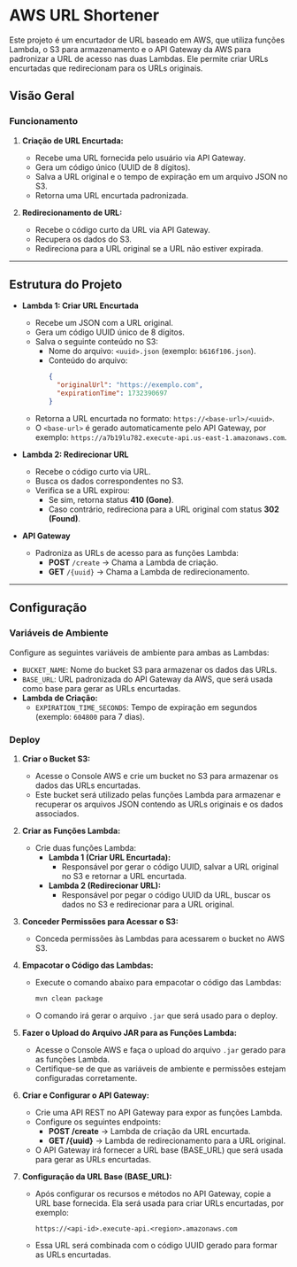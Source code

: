 # AWS URL Shortener
Este projeto é um encurtador de URL baseado em AWS, que utiliza funções Lambda, o S3 para armazenamento e o API Gateway da AWS para padronizar a URL de acesso nas duas Lambdas. Ele permite criar URLs encurtadas que redirecionam para os URLs originais.

## Visão Geral

### Funcionamento

1. **Criação de URL Encurtada:**
   - Recebe uma URL fornecida pelo usuário via API Gateway.
   - Gera um código único (UUID de 8 dígitos).
   - Salva a URL original e o tempo de expiração em um arquivo JSON no S3.
   - Retorna uma URL encurtada padronizada.

2. **Redirecionamento de URL:**
   - Recebe o código curto da URL via API Gateway.
   - Recupera os dados do S3.
   - Redireciona para a URL original se a URL não estiver expirada.

---

## Estrutura do Projeto

- **Lambda 1: Criar URL Encurtada**
  - Recebe um JSON com a URL original.
  - Gera um código UUID único de 8 dígitos.
  - Salva o seguinte conteúdo no S3:
    - Nome do arquivo: `<uuid>.json` (exemplo: `b616f106.json`).
    - Conteúdo do arquivo:
      ```json
      {
        "originalUrl": "https://exemplo.com",
        "expirationTime": 1732390697
      }
      ```
  - Retorna a URL encurtada no formato: `https://<base-url>/<uuid>`.
  - O `<base-url>` é gerado automaticamente pelo API Gateway, por exemplo: `https://a7b19lu782.execute-api.us-east-1.amazonaws.com`.

- **Lambda 2: Redirecionar URL**
  - Recebe o código curto via URL.
  - Busca os dados correspondentes no S3.
  - Verifica se a URL expirou:
    - Se sim, retorna status **410 (Gone)**.
    - Caso contrário, redireciona para a URL original com status **302 (Found)**.

- **API Gateway**
  - Padroniza as URLs de acesso para as funções Lambda:
    - **POST** `/create` → Chama a Lambda de criação.
    - **GET** `/{uuid}` → Chama a Lambda de redirecionamento.

---

## Configuração

### Variáveis de Ambiente

Configure as seguintes variáveis de ambiente para ambas as Lambdas:

- `BUCKET_NAME`: Nome do bucket S3 para armazenar os dados das URLs.
- `BASE_URL`: URL padronizada do API Gateway da AWS, que será usada como base para gerar as URLs encurtadas.
- **Lambda de Criação:**
  - `EXPIRATION_TIME_SECONDS`: Tempo de expiração em segundos (exemplo: `604800` para 7 dias).

### Deploy

1. **Criar o Bucket S3:**
   - Acesse o Console AWS e crie um bucket no S3 para armazenar os dados das URLs encurtadas.
   - Este bucket será utilizado pelas funções Lambda para armazenar e recuperar os arquivos JSON contendo as URLs originais e os dados associados.

2. **Criar as Funções Lambda:**
   - Crie duas funções Lambda:
     - **Lambda 1 (Criar URL Encurtada):**
       - Responsável por gerar o código UUID, salvar a URL original no S3 e retornar a URL encurtada.
     - **Lambda 2 (Redirecionar URL):**
       - Responsável por pegar o código UUID da URL, buscar os dados no S3 e redirecionar para a URL original.

3. **Conceder Permissões para Acessar o S3:**
   - Conceda permissões às Lambdas para acessarem o bucket no AWS S3.

4. **Empacotar o Código das Lambdas:**
   - Execute o comando abaixo para empacotar o código das Lambdas:
     ```bash
     mvn clean package
     ```
   - O comando irá gerar o arquivo `.jar` que será usado para o deploy.

5. **Fazer o Upload do Arquivo JAR para as Funções Lambda:**
   - Acesse o Console AWS e faça o upload do arquivo `.jar` gerado para as funções Lambda.
   - Certifique-se de que as variáveis de ambiente e permissões estejam configuradas corretamente.

6. **Criar e Configurar o API Gateway:**
   - Crie uma API REST no API Gateway para expor as funções Lambda.
   - Configure os seguintes endpoints:
     - **POST /create** → Lambda de criação da URL encurtada.
     - **GET /{uuid}** → Lambda de redirecionamento para a URL original.
   - O API Gateway irá fornecer a URL base (BASE_URL) que será usada para gerar as URLs encurtadas.

7. **Configuração da URL Base (BASE_URL):**
   - Após configurar os recursos e métodos no API Gateway, copie a URL base fornecida. Ela será usada para criar URLs encurtadas, por exemplo:
     ```text
     https://<api-id>.execute-api.<region>.amazonaws.com
     ```
   - Essa URL será combinada com o código UUID gerado para formar as URLs encurtadas.
